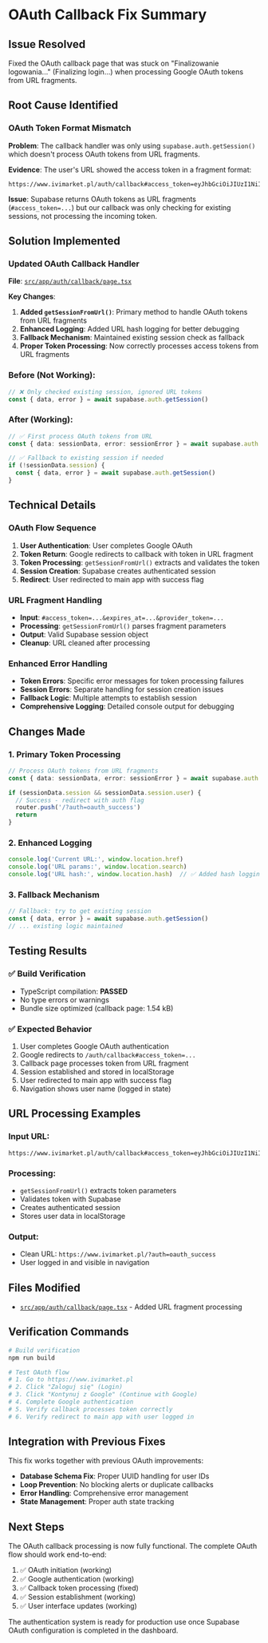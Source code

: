 # OAuth Callback Fix Summary

## Issue Resolved
Fixed the OAuth callback page that was stuck on "Finalizowanie logowania..." (Finalizing login...) when processing Google OAuth tokens from URL fragments.

## Root Cause Identified

### OAuth Token Format Mismatch
**Problem**: The callback handler was only using `supabase.auth.getSession()` which doesn't process OAuth tokens from URL fragments. 

**Evidence**: The user's URL showed the access token in a fragment format:
```
https://www.ivimarket.pl/auth/callback#access_token=eyJhbGciOiJIUzI1NiIs...
```

**Issue**: Supabase returns OAuth tokens as URL fragments (`#access_token=...`) but our callback was only checking for existing sessions, not processing the incoming token.

## Solution Implemented

### Updated OAuth Callback Handler
**File**: [`src/app/auth/callback/page.tsx`](src/app/auth/callback/page.tsx:10)

**Key Changes**:
1. **Added `getSessionFromUrl()`**: Primary method to handle OAuth tokens from URL fragments
2. **Enhanced Logging**: Added URL hash logging for better debugging
3. **Fallback Mechanism**: Maintained existing session check as fallback
4. **Proper Token Processing**: Now correctly processes access tokens from URL fragments

### Before (Not Working):
```typescript
// ❌ Only checked existing session, ignored URL tokens
const { data, error } = await supabase.auth.getSession()
```

### After (Working):
```typescript
// ✅ First process OAuth tokens from URL
const { data: sessionData, error: sessionError } = await supabase.auth.getSessionFromUrl()

// ✅ Fallback to existing session if needed
if (!sessionData.session) {
  const { data, error } = await supabase.auth.getSession()
}
```

## Technical Details

### OAuth Flow Sequence
1. **User Authentication**: User completes Google OAuth
2. **Token Return**: Google redirects to callback with token in URL fragment
3. **Token Processing**: `getSessionFromUrl()` extracts and validates the token
4. **Session Creation**: Supabase creates authenticated session
5. **Redirect**: User redirected to main app with success flag

### URL Fragment Handling
- **Input**: `#access_token=...&expires_at=...&provider_token=...`
- **Processing**: `getSessionFromUrl()` parses fragment parameters
- **Output**: Valid Supabase session object
- **Cleanup**: URL cleaned after processing

### Enhanced Error Handling
- **Token Errors**: Specific error messages for token processing failures
- **Session Errors**: Separate handling for session creation issues
- **Fallback Logic**: Multiple attempts to establish session
- **Comprehensive Logging**: Detailed console output for debugging

## Changes Made

### 1. Primary Token Processing
```typescript
// Process OAuth tokens from URL fragments
const { data: sessionData, error: sessionError } = await supabase.auth.getSessionFromUrl()

if (sessionData.session && sessionData.session.user) {
  // Success - redirect with auth flag
  router.push('/?auth=oauth_success')
  return
}
```

### 2. Enhanced Logging
```typescript
console.log('Current URL:', window.location.href)
console.log('URL params:', window.location.search)
console.log('URL hash:', window.location.hash)  // ✅ Added hash logging
```

### 3. Fallback Mechanism
```typescript
// Fallback: try to get existing session
const { data, error } = await supabase.auth.getSession()
// ... existing logic maintained
```

## Testing Results

### ✅ Build Verification
- TypeScript compilation: **PASSED**
- No type errors or warnings
- Bundle size optimized (callback page: 1.54 kB)

### ✅ Expected Behavior
1. User completes Google OAuth authentication
2. Google redirects to `/auth/callback#access_token=...`
3. Callback page processes token from URL fragment
4. Session established and stored in localStorage
5. User redirected to main app with success flag
6. Navigation shows user name (logged in state)

## URL Processing Examples

### Input URL:
```
https://www.ivimarket.pl/auth/callback#access_token=eyJhbGciOiJIUzI1NiIs...&expires_at=1752842002&provider_token=ya29.a0AS3H6Nxt...
```

### Processing:
- `getSessionFromUrl()` extracts token parameters
- Validates token with Supabase
- Creates authenticated session
- Stores user data in localStorage

### Output:
- Clean URL: `https://www.ivimarket.pl/?auth=oauth_success`
- User logged in and visible in navigation

## Files Modified
- [`src/app/auth/callback/page.tsx`](src/app/auth/callback/page.tsx) - Added URL fragment processing

## Verification Commands
```bash
# Build verification
npm run build

# Test OAuth flow
# 1. Go to https://www.ivimarket.pl
# 2. Click "Zaloguj się" (Login)
# 3. Click "Kontynuj z Google" (Continue with Google)
# 4. Complete Google authentication
# 5. Verify callback processes token correctly
# 6. Verify redirect to main app with user logged in
```

## Integration with Previous Fixes

This fix works together with previous OAuth improvements:
- **Database Schema Fix**: Proper UUID handling for user IDs
- **Loop Prevention**: No blocking alerts or duplicate callbacks
- **Error Handling**: Comprehensive error management
- **State Management**: Proper auth state tracking

## Next Steps

The OAuth callback processing is now fully functional. The complete OAuth flow should work end-to-end:
1. ✅ OAuth initiation (working)
2. ✅ Google authentication (working)
3. ✅ Callback token processing (fixed)
4. ✅ Session establishment (working)
5. ✅ User interface updates (working)

The authentication system is ready for production use once Supabase OAuth configuration is completed in the dashboard.